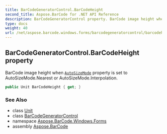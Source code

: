 ```yaml
---
title: BarCodeGeneratorControl.BarCodeHeight
second_title: Aspose.BarCode for .NET API Reference
description: BarCodeGeneratorControl property. BarCode image height when AutoSizeMode property is set to AutoSizeMode.Nearest or AutoSizeMode.Interpolation
type: docs
weight: 40
url: /net/aspose.barcode.windows.forms/barcodegeneratorcontrol/barcodeheight/
---
```

## BarCodeGeneratorControl.BarCodeHeight property

BarCode image height when [`AutoSizeMode`](../../../aspose.barcode.generation/autosizemode/) property is set to AutoSizeMode.Nearest or AutoSizeMode.Interpolation.

```csharp
public Unit BarCodeHeight { get; }
```

### See Also

* class [Unit](../../../aspose.barcode.generation/unit/)
* class [BarCodeGeneratorControl](../)
* namespace [Aspose.BarCode.Windows.Forms](../../../aspose.barcode.windows.forms/)
* assembly [Aspose.BarCode](../../../)


